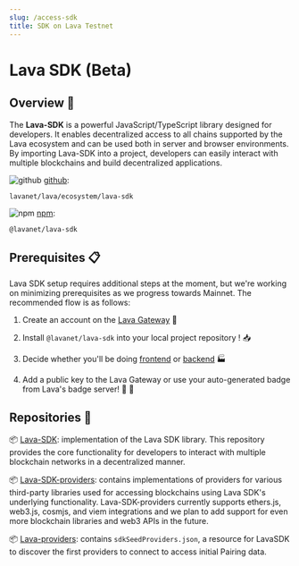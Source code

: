 ```yaml
---
slug: /access-sdk
title: SDK on Lava Testnet
---
```


# Lava SDK (Beta)

## Overview 🔎

The **Lava-SDK** is a powerful JavaScript/TypeScript library designed for developers. It enables decentralized access to all chains supported by the Lava ecosystem and can be used both in server and browser environments. By importing Lava-SDK into a project, developers can easily interact with multiple blockchains and build decentralized applications.


![github](/img/github_favicon.ico) [github](https://github.com/lavanet/lava/tree/main/ecosystem/lava-sdk):

```
lavanet/lava/ecosystem/lava-sdk
```

![npm](/img/npm_favicon.ico) [npm](https://www.npmjs.com/package/@lavanet/lava-sdk):

```
@lavanet/lava-sdk
```

## Prerequisites 📋

Lava SDK setup requires additional steps at the moment, but we're working on minimizing prerequisites as we progress towards Mainnet. The recommended flow is as follows:

1. Create an account on the [Lava Gateway](https://gateway.lavanet.xyz?utm_source=access-sdk-page&utm_medium=docs) 🎫

2. Install `@lavanet/lava-sdk` into your local project repository ! 📥 

4. Decide whether you'll be doing [frontend](/sdk-frontend) or [backend](/sdk-backend) 🏭

3. Add a public key to the Lava Gateway or use your auto-generated badge from Lava's badge server! 🔑 📛
 

## Repositories 🔧

📦 [Lava-SDK](https://github.com/lavanet/lava-sdk): implementation of the Lava SDK library. This repository provides the core functionality for developers to interact with multiple blockchain networks in a decentralized manner.

📦 [Lava-SDK-providers](https://github.com/lavanet/lava-sdk-providers/tree/feature/implement_ethersjs_provider): contains implementations of providers for various third-party libraries used for accessing blockchains using Lava SDK's underlying functionality. Lava-SDK-providers currently supports ethers.js, web3.js, cosmjs, and viem integrations and we plan to add support for even more blockchain libraries and web3 APIs in the future.

📦 [Lava-providers](https://github.com/lavanet/lava-providers): contains `sdkSeedProviders.json`, a resource for LavaSDK to discover the first providers to connect to access initial Pairing data.
